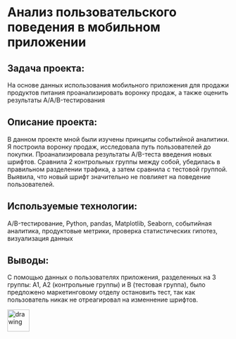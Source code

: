 # Анализ пользовательского поведения в мобильном приложении

## Задача проекта:
На основе данных использования мобильного приложения для продажи продуктов питания проанализировать воронку продаж, а также оценить результаты A/A/B-тестирования 

## Описание проекта:
В данном проекте мной были изучены принципы событийной аналитики. Я построила воронку продаж, исследовала путь пользователей до покупки. Проанализировала
результаты A/B-теста введения новых шрифтов. Сравнила 2 контрольных группы между собой, убедилась в правильном разделении трафика, а затем сравнила с тестовой группой. Выявила, что новый шрифт значительно не повлияет на поведение пользователей.

## Используемые технологии:
A/B-тестирование, Python, pandas, Matplotlib, Seaborn, событийная аналитика, продуктовые метрики, проверка статистических гипотез, визуализация данных

## Выводы:

С помощью данных о пользователях приложения, разделенных на 3 группы: А1, А2 (контрольные группы) и В (тестовая группа), было предложено маркетинговому отделу остановить тест, так как пользователь никак не отреагировал на изменнение шрифтов. 

<img src="https://img.icons8.com/ultraviolet/512/multiple-devices.png" alt="drawing" width="50"/>
